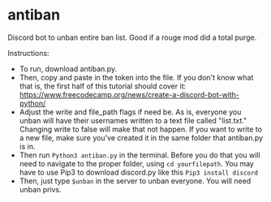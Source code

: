 # antiban
Discord bot to unban entire ban list. Good if a rouge mod did a total purge. 

Instructions: 
* To run, download antiban.py.
* Then, copy and paste in the token into the file. If you don't know what that is, the first half of this tutorial should cover it: https://www.freecodecamp.org/news/create-a-discord-bot-with-python/
* Adjust the write and file_path flags if need be. As is, everyone you unban will have their usernames written to a text file called "list.txt." Changing write to false will make that not happen. If you want to write to a new file, make sure you've created it in the same folder that antiban.py is in.
* Then run `Python3 antiban.py` in the terminal. Before you do that you will need to navigate to the proper folder, using `cd yourfilepath`. You may have to use Pip3 to download discord.py like this `Pip3 install discord`
* Then, just type `$unban` in the server to unban everyone. You will need unban privs. 
